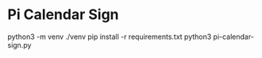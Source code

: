 # Pi Calendar Sign

python3 -m venv ./venv
pip install -r requirements.txt
python3 pi-calendar-sign.py
